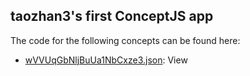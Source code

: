 ## taozhan3's first ConceptJS app

The code for the following concepts can be found here: 

- [wVVUqGbNljBuUa1NbCxze3.json](wVVUqGbNljBuUa1NbCxze3.json): View

